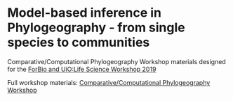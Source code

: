 # Model-based inference in Phylogeography - from single species to communities

Comparative/Computational Phylogeography Workshop materials designed for 
the [ForBio and UiO:Life Science Workshop 2019](https://www.forbio.uio.no/events/courses/2019/Phylogeography)

Full workshop materials: [Comparative/Computational Phylogeography Workshop](https://compphylo.github.io)
